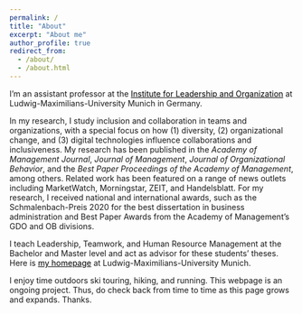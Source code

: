 ```yaml
---
permalink: /
title: "About"
excerpt: "About me"
author_profile: true
redirect_from: 
  - /about/
  - /about.html
---
```



I’m an assistant professor at the <a style='color: black;' href='https://www.en.ilo.bwl.uni-muenchen.de/index.html'>Institute for Leadership and Organization</a> at Ludwig-Maximilians-University Munich in Germany.

In my research, I study inclusion and collaboration in teams and organizations, with a special focus on how (1) diversity, (2) organizational change, and (3) digital technologies influence collaborations and inclusiveness. My research has been published in the *Academy of Management Journal*, *Journal of Management*, *Journal of Organizational Behavior*, and the *Best Paper Proceedings of the Academy of Management*, among others. Related work has been featured on a range of news outlets including MarketWatch, Morningstar, ZEIT, and Handelsblatt. For my research, I received national and international awards, such as the Schmalenbach-Preis 2020 for the best dissertation in business administration and Best Paper Awards from the Academy of Management’s GDO and OB divisions.

I teach Leadership, Teamwork, and Human Resource Management at the Bachelor and Master level and act as advisor for these students’ theses. Here is <a style='color: black;' href='https://www.en.ilo.bwl.uni-muenchen.de/team/assistant-profs/max_reinwald/index.html'>my homepage</a> at Ludwig-Maximilians-University Munich.

I enjoy time outdoors ski touring, hiking, and running. This webpage is an ongoing project. Thus, do check back from time to time as this page grows and expands. Thanks.
